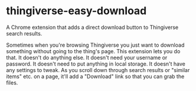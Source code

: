# thingiverse-easy-download
A Chrome extension that adds a direct download button to Thingiverse search results.

Sometimes when you're browsing Thingiverse you just want to download something without going to the thing's page.  This extension lets you do that.  It doesn't do anything else.  It doesn't need your username or password.  It doesn't need to put anything in local storage.  It doesn't have any settings to tweak.  As you scroll down through search results or "similar items" etc. on a page, it'll add a "Download" link so that you can grab the files.
